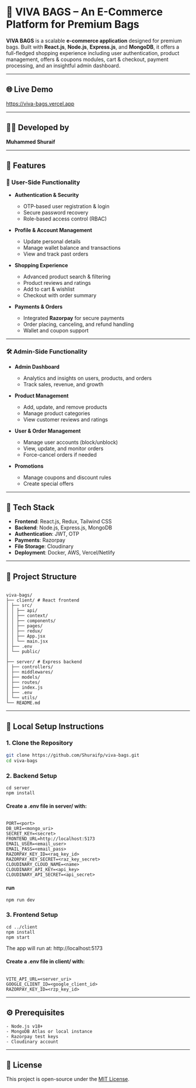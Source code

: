 # 👜 VIVA BAGS – An E-Commerce Platform for Premium Bags

**VIVA BAGS** is a scalable **e-commerce application** designed for premium bags. Built with **React.js**, **Node.js**, **Express.js**, and **MongoDB**, it offers a full-fledged shopping experience including user authentication, product management, offers & coupons modules, cart & checkout, payment processing, and an insightful admin dashboard.

---

## 🌐 Live Demo  
https://viva-bags.vercel.app

---

## 👨‍💻 Developed by  
**Muhammed Shuraif**

---

## 🚀 Features

### 👥 User-Side Functionality

- **Authentication & Security**
  - OTP-based user registration & login
  - Secure password recovery
  - Role-based access control (RBAC)

- **Profile & Account Management**
  - Update personal details
  - Manage wallet balance and transactions
  - View and track past orders

- **Shopping Experience**
  - Advanced product search & filtering
  - Product reviews and ratings
  - Add to cart & wishlist
  - Checkout with order summary

- **Payments & Orders**
  - Integrated **Razorpay** for secure payments
  - Order placing, canceling, and refund handling
  - Wallet and coupon support

---

### 🛠️ Admin-Side Functionality

- **Admin Dashboard**
  - Analytics and insights on users, products, and orders
  - Track sales, revenue, and growth

- **Product Management**
  - Add, update, and remove products
  - Manage product categories
  - View customer reviews and ratings

- **User & Order Management**
  - Manage user accounts (block/unblock)
  - View, update, and monitor orders
  - Force-cancel orders if needed

- **Promotions**
  - Manage coupons and discount rules
  - Create special offers

---

## 🧰 Tech Stack

- **Frontend**: React.js, Redux, Tailwind CSS  
- **Backend**: Node.js, Express.js, MongoDB  
- **Authentication**: JWT, OTP  
- **Payments**: Razorpay  
- **File Storage**: Cloudinary  
- **Deployment**: Docker, AWS, Vercel/Netlify  

---

## 📁 Project Structure

```

viva-bags/
├── client/ # React frontend
│ ├── src/
│ │ ├── api/
│ │ ├── context/
│ │ ├── components/
│ │ ├── pages/
│ │ ├── redux/
│ │ ├── App.jsx
│ │ └── main.jsx
│ ├── .env
│ └── public/
│
├── server/ # Express backend
│ ├── controllers/
│ ├── middlewares/
│ ├── models/
│ ├── routes/
│ ├── index.js
│ ├── .env
│ └── utils/
└── README.md

```

---

## 🧪 Local Setup Instructions

### 1. Clone the Repository

```bash
git clone https://github.com/Shuraifp/viva-bags.git
cd viva-bags
```

### 2. Backend Setup
```
cd server
npm install
```

#### Create a .env file in server/ with:

```.env

PORT=<port>
DB_URI=<mongo_uri>
SECRET_KEY=<secret>
FRONTEND_URL=http://localhost:5173
EMAIL_USER=<email_user>
EMAIL_PASS=<email_pass>
RAZORPAY_KEY_ID=<raq_key_id>
RAZORPAY_KEY_SECRET=<raz_key_secret>
CLOUDINARY_CLOUD_NAME=<name>
CLOUDINARY_API_KEY=<api_key>
CLOUDINARY_API_SECRET=<api_secret>

```

#### run
``` 
npm run dev
```

### 3. Frontend Setup
```
cd ../client
npm install
npm start

```

The app will run at: http://localhost:5173

#### Create a .env file in client/ with:

```.env

VITE_API_URL=<server_uri>
GOOGLE_CLIENT_ID=<google_client_id>
RAZORPAY_KEY_ID=<rzp_key_id>

```

---

## ⚙️ Prerequisites
```
- Node.js v18+
- MongoDB Atlas or local instance
- Razorpay test keys
- Cloudinary account
```

---
## 📝 License

This project is open-source under the [MIT License](LICENSE).
